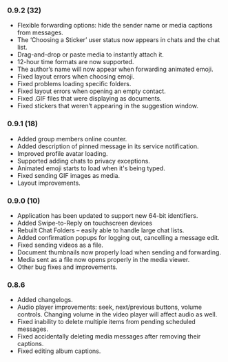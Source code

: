 ### 0.9.2 (32)
* Flexible forwarding options: hide the sender name or media captions from messages.
* The ‘Choosing a Sticker’ user status now appears in chats and the chat list.
* Drag-and-drop or paste media to instantly attach it.
* 12-hour time formats are now supported.
* The author’s name will now appear when forwarding animated emoji.
* Fixed layout errors when choosing emoji.
* Fixed problems loading specific folders.
* Fixed layout errors when opening an empty contact.
* Fixed .GIF files that were displaying as documents.
* Fixed stickers that weren’t appearing in the suggestion window.

### 0.9.1 (18)
* Added group members online counter.
* Added description of pinned message in its service notification.
* Improved profile avatar loading.
* Supported adding chats to privacy exceptions.
* Animated emoji starts to load when it's being typed.
* Fixed sending GIF images as media.
* Layout improvements.

### 0.9.0 (10)
* Application has been updated to support new 64-bit identifiers.
* Added Swipe-to-Reply on touchscreen devices
* Rebuilt Chat Folders – easily able to handle large chat lists.
* Added confirmation popups for logging out, cancelling a message edit.
* Fixed sending videos as a file.
* Document thumbnails now properly load when sending and forwarding.
* Media sent as a file now opens properly in the media viewer.
* Other bug fixes and improvements.

### 0.8.6
* Added changelogs.
* Audio player improvements: seek, next/previous buttons, volume controls. Changing volume in the video player will affect audio as well.
* Fixed inability to delete multiple items from pending scheduled messages.
* Fixed accidentally deleting media messages after removing their captions.
* Fixed editing album captions.
